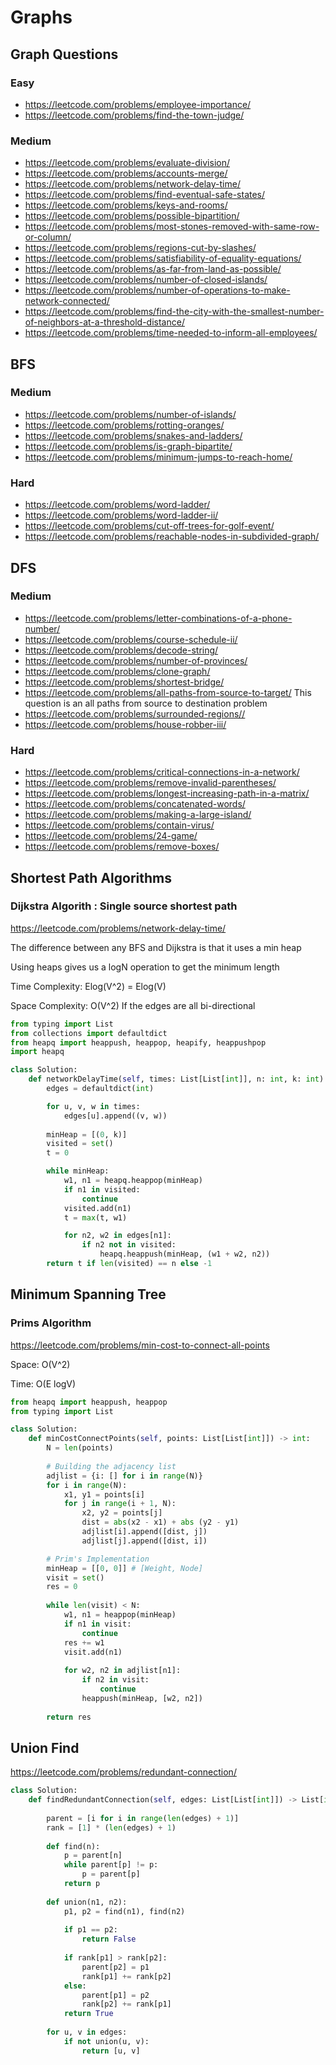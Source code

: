 # Graphs

## Graph Questions

### Easy

- <https://leetcode.com/problems/employee-importance/>
- <https://leetcode.com/problems/find-the-town-judge/>

### Medium

- <https://leetcode.com/problems/evaluate-division/>
- <https://leetcode.com/problems/accounts-merge/>
- <https://leetcode.com/problems/network-delay-time/>
- <https://leetcode.com/problems/find-eventual-safe-states/>
- <https://leetcode.com/problems/keys-and-rooms/>
- <https://leetcode.com/problems/possible-bipartition/>
- <https://leetcode.com/problems/most-stones-removed-with-same-row-or-column/>
- <https://leetcode.com/problems/regions-cut-by-slashes/>
- <https://leetcode.com/problems/satisfiability-of-equality-equations/>
- <https://leetcode.com/problems/as-far-from-land-as-possible/>
- <https://leetcode.com/problems/number-of-closed-islands/>
- <https://leetcode.com/problems/number-of-operations-to-make-network-connected/>
- <https://leetcode.com/problems/find-the-city-with-the-smallest-number-of-neighbors-at-a-threshold-distance/>
- <https://leetcode.com/problems/time-needed-to-inform-all-employees/>

## BFS

### Medium

- <https://leetcode.com/problems/number-of-islands/>
- <https://leetcode.com/problems/rotting-oranges/>
- <https://leetcode.com/problems/snakes-and-ladders/>
- <https://leetcode.com/problems/is-graph-bipartite/>
- <https://leetcode.com/problems/minimum-jumps-to-reach-home/>

### Hard

- <https://leetcode.com/problems/word-ladder/>
- <https://leetcode.com/problems/word-ladder-ii/>
- <https://leetcode.com/problems/cut-off-trees-for-golf-event/>
- <https://leetcode.com/problems/reachable-nodes-in-subdivided-graph/>

## DFS

### Medium

- <https://leetcode.com/problems/letter-combinations-of-a-phone-number/>
- <https://leetcode.com/problems/course-schedule-ii/>
- <https://leetcode.com/problems/decode-string/>
- <https://leetcode.com/problems/number-of-provinces/>
- <https://leetcode.com/problems/clone-graph/>
- <https://leetcode.com/problems/shortest-bridge/>
- <https://leetcode.com/problems/all-paths-from-source-to-target/>
This question is an all paths from source to destination problem
- <https://leetcode.com/problems/surrounded-regions//>
- <https://leetcode.com/problems/house-robber-iii/>

### Hard

- <https://leetcode.com/problems/critical-connections-in-a-network/>
- <https://leetcode.com/problems/remove-invalid-parentheses/>
- <https://leetcode.com/problems/longest-increasing-path-in-a-matrix/>
- <https://leetcode.com/problems/concatenated-words/>
- <https://leetcode.com/problems/making-a-large-island/>
- <https://leetcode.com/problems/contain-virus/>
- <https://leetcode.com/problems/24-game/>
- <https://leetcode.com/problems/remove-boxes/>

## Shortest Path Algorithms

### Dijkstra Algorith : Single source shortest path

<https://leetcode.com/problems/network-delay-time/>

The difference between any BFS and Dijkstra is that it uses a min heap

Using heaps gives us a logN operation to get the minimum length

Time Complexity:
Elog(V^2) = Elog(V)

Space Complexity:
O(V^2) If the edges are all bi-directional

```python
from typing import List
from collections import defaultdict
from heapq import heappush, heappop, heapify, heappushpop
import heapq

class Solution:
    def networkDelayTime(self, times: List[List[int]], n: int, k: int) -> int:
        edges = defaultdict(int)

        for u, v, w in times:
            edges[u].append((v, w))
        
        minHeap = [(0, k)]
        visited = set()
        t = 0

        while minHeap:
            w1, n1 = heapq.heappop(minHeap)
            if n1 in visited:
                continue
            visited.add(n1)
            t = max(t, w1)

            for n2, w2 in edges[n1]:
                if n2 not in visited:
                    heapq.heappush(minHeap, (w1 + w2, n2))
        return t if len(visited) == n else -1
```

## Minimum Spanning Tree

### Prims Algorithm

<https://leetcode.com/problems/min-cost-to-connect-all-points>

Space: O(V^2)

Time: O(E logV)

```python
from heapq import heappush, heappop
from typing import List

class Solution:
    def minCostConnectPoints(self, points: List[List[int]]) -> int:
        N = len(points)
        
        # Building the adjacency list
        adjlist = {i: [] for i in range(N)}
        for i in range(N):
            x1, y1 = points[i]
            for j in range(i + 1, N):
                x2, y2 = points[j]
                dist = abs(x2 - x1) + abs (y2 - y1)
                adjlist[i].append([dist, j])
                adjlist[j].append([dist, i])

        # Prim's Implementation
        minHeap = [[0, 0]] # [Weight, Node]
        visit = set()
        res = 0
        
        while len(visit) < N:
            w1, n1 = heappop(minHeap)
            if n1 in visit:
                continue
            res += w1
            visit.add(n1)
            
            for w2, n2 in adjlist[n1]:
                if n2 in visit:
                    continue
                heappush(minHeap, [w2, n2])
        
        return res
```


## Union Find

<https://leetcode.com/problems/redundant-connection/>

```python
class Solution:
    def findRedundantConnection(self, edges: List[List[int]]) -> List[int]:
        
        parent = [i for i in range(len(edges) + 1)]
        rank = [1] * (len(edges) + 1)
        
        def find(n):
            p = parent[n]
            while parent[p] != p:
                p = parent[p]
            return p
        
        def union(n1, n2):
            p1, p2 = find(n1), find(n2)
            
            if p1 == p2:
                return False
            
            if rank[p1] > rank[p2]:
                parent[p2] = p1
                rank[p1] += rank[p2]
            else:
                parent[p1] = p2
                rank[p2] += rank[p1]
            return True
        
        for u, v in edges:
            if not union(u, v):
                return [u, v]

```